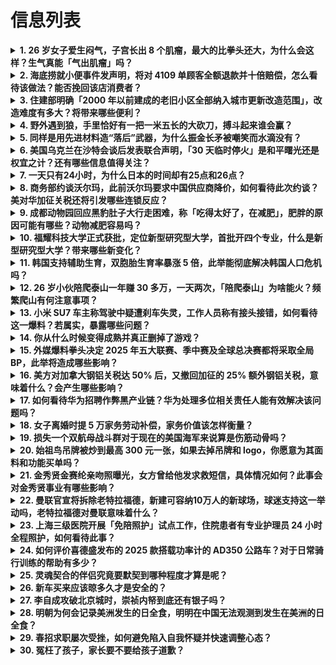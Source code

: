 # 信息列表

<details>
<summary><b>1. 26 岁女子爱生闷气，子宫长出 8 个肌瘤，最大的比拳头还大，为什么会这样？生气真能「气出肌瘤」吗？</b></summary>

- **地址**: [传送门](https://www.zhihu.com/question/14671461774)
- **热度**: 1783 万热度
- **摘抄**: 郑州26岁的王女士，平时工作压力就大，每每跟老公倾诉时，还总被说是一些小事。一周...

<img src="https://picx.zhimg.com/80/v2-bba557dff7e8f0457690097d76703c0a_1440w.webp?source=1def8aca" alt="略缩图" width="200" />
</details>

<details>
<summary><b>2. 海底捞就小便事件发声明，将对 4109 单顾客全额退款并十倍赔偿，怎么看待该做法？能否挽回该店消费者？</b></summary>

- **地址**: [传送门](https://www.zhihu.com/question/14756179613)
- **热度**: 940 万热度
- **摘抄**: 2025年2月24日凌晨，两男子在海底捞上海外滩店包间用餐后在火锅锅底中小便。非...

<img src="https://picx.zhimg.com/80/v2-2f06f7540a85b9e375e8aec840727855_1440w.jpg" alt="略缩图" width="200" />
</details>

<details>
<summary><b>3. 住建部明确「2000 年以前建成的老旧小区全部纳入城市更新改造范围」，改造难度有多大？将带来哪些便利？</b></summary>

- **地址**: [传送门](https://www.zhihu.com/question/14549472471)
- **热度**: 685 万热度
- **摘抄**: 3月9日，住房和城乡建设部部长倪虹在十四届全国人大三次会议民生主题记者会上表示，...

<img src="https://picx.zhimg.com/80/v2-9dc5b0a52f9ebeeb18ce0199f54a32f5_1440w.webp?source=1def8aca" alt="略缩图" width="200" />
</details>

<details>
<summary><b>4. 野外遇到狼，手里恰好有一把一米五长的大砍刀，搏斗起来谁会赢？</b></summary>

- **地址**: [传送门](https://www.zhihu.com/question/635949471)
- **热度**: 430 万热度
- **摘抄**: 

<img src="https://pic1.zhimg.com/80/v2-b2b16f0e2db0b57854eb746cd9355a80_720w.webp?source=1def8aca" alt="略缩图" width="200" />
</details>

<details>
<summary><b>5. 同样是用先进材料造“落后”武器，为什么振金长矛被嘲笑而水滴没有？</b></summary>

- **地址**: [传送门](https://www.zhihu.com/question/14327534705)
- **热度**: 326 万热度
- **摘抄**: 

<img src="https://pic1.zhimg.com/80/v2-76145f9dedf4f01841d991d84978bb40_1440w.png" alt="略缩图" width="200" />
</details>

<details>
<summary><b>6. 美国乌克兰在沙特会谈后发表联合声明，「30 天临时停火」是和平曙光还是权宜之计？还有哪些信息值得关注？</b></summary>

- **地址**: [传送门](https://www.zhihu.com/question/14725904916)
- **热度**: 317 万热度
- **摘抄**: 当地时间3月11日晚，美国和乌克兰高级别代表团在沙特吉达的会谈结束，随后美乌发表...

<img src="https://pic1.zhimg.com/80/v2-3b7ea32945a6a611cf13dcbe25ebd494_1440w.webp?source=1def8aca" alt="略缩图" width="200" />
</details>

<details>
<summary><b>7. 一天只有24小时，为什么日本的时间却有25点和26点？</b></summary>

- **地址**: [传送门](https://www.zhihu.com/question/14325075864)
- **热度**: 308 万热度
- **摘抄**: [图片]

<img src="https://picx.zhimg.com/80/v2-321837f34d804ad7ebb1e90d984f6ab3_1440w.png" alt="略缩图" width="200" />
</details>

<details>
<summary><b>8. 商务部约谈沃尔玛，此前沃尔玛要求中国供应商降价，如何看待此次约谈？美对华加征关税还将引发哪些连锁反应？</b></summary>

- **地址**: [传送门](https://www.zhihu.com/question/14752619346)
- **热度**: 298 万热度
- **摘抄**: 知情人士向谭主透露，3月11日，商务部等有关部门约谈沃尔玛。沃尔玛被约谈的原因，...

<img src="https://pic1.zhimg.com/50/v2-2bac75258d31b6a0bd9082fa34be6eb6_b.jpg" alt="略缩图" width="200" />
</details>

<details>
<summary><b>9. 成都动物园回应黑豹肚子大行走困难，称「吃得太好了，在减肥」，肥胖的原因可能有哪些？动物减肥容易吗？</b></summary>

- **地址**: [传送门](https://www.zhihu.com/question/14591039900)
- **热度**: 292 万热度
- **摘抄**: 近日，网络上出现了一则关于成都动物园内黑豹体型偏胖的讨论，有网友发文表示担忧，称...

<img src="https://pica.zhimg.com/80/v2-0296d14ec19df3fe65ce015d5a11f489_1440w.webp?source=1def8aca" alt="略缩图" width="200" />
</details>

<details>
<summary><b>10. 福耀科技大学正式获批，定位新型研究型大学，首批开四个专业，什么是新型研究型大学？带来哪些新变化？</b></summary>

- **地址**: [传送门](https://www.zhihu.com/question/14682230585)
- **热度**: 231 万热度
- **摘抄**: 3月11日，福建省人民政府办公厅发布关于设置福建福耀科技大学的通知，通知要求福建...

<img src="https://picx.zhimg.com/80/v2-83825d3e629ed8a9df832097d6421593_1440w.webp?source=1def8aca" alt="略缩图" width="200" />
</details>

<details>
<summary><b>11. 韩国支持辅助生育，双胞胎生育率暴涨 5 倍，此举能彻底解决韩国人口危机吗？</b></summary>

- **地址**: [传送门](https://www.zhihu.com/question/14141902233)
- **热度**: 207 万热度
- **摘抄**: 统计显示，韩国双胞胎变多了：1990年，双胞胎等多胎比率仅为1%左右；2021年...

<img src="https://pic1.zhimg.com/80/v2-43d4a5c8fb89b502270e55a4c977eb97_1440w.webp?source=1def8aca" alt="略缩图" width="200" />
</details>

<details>
<summary><b>12. 26 岁小伙陪爬泰山一年赚 30 多万，一天两次，「陪爬泰山」为啥能火？频繁爬山有何注意事项？</b></summary>

- **地址**: [传送门](https://www.zhihu.com/question/14642127666)
- **热度**: 199 万热度
- **摘抄**: 近年来，“陪爬泰山”已经成了一个热门工作，许多体力充沛的爬山爱好者都相继从事或兼...

<img src="https://pic1.zhimg.com/80/v2-e0b9c21b3e2d18a4d32cfeabe735a1e3_1440w.png" alt="略缩图" width="200" />
</details>

<details>
<summary><b>13. 小米 SU7 车主称驾驶中疑遭刹车失灵，工作人员称有接头接错，如何看待这一爆料？若属实，暴露哪些问题？</b></summary>

- **地址**: [传送门](https://www.zhihu.com/question/14743275049)
- **热度**: 195 万热度
- **摘抄**: 3月10日，一位小米SU7车主在社交平台发帖称，在昨日驾驶途中，车辆突然遭遇刹车...

<img src="https://picx.zhimg.com/80/v2-40a45c2c5b89460fd23456894506f8d8_1440w.webp?source=1def8aca" alt="略缩图" width="200" />
</details>

<details>
<summary><b>14. 你从什么时候变得成熟并真正删掉了游戏？</b></summary>

- **地址**: [传送门](https://www.zhihu.com/question/14623532912)
- **热度**: 193 万热度
- **摘抄**: 删的时候真的很难，更吸毒了一样，删了下下了删，来来回回五六次 。但是删了的感觉真...

<img src="https://pica.zhimg.com/80/v2-c1e5c4efb30d0a33bcc8a0f0b924b86b_1440w.webp?source=1def8aca" alt="略缩图" width="200" />
</details>

<details>
<summary><b>15. 外媒爆料拳头决定 2025 年五大联赛、季中赛及全球总决赛都将采取全局 BP，此举将造成哪些影响？</b></summary>

- **地址**: [传送门](https://www.zhihu.com/question/14742019381)
- **热度**: 105 万热度
- **摘抄**: 据外媒Sheep Esports报道，拳头官方已经决定，今年剩余所有比赛全部都采...

<img src="https://pica.zhimg.com/50/v2-4dec6b123e828e667f3265e29be71f62_b.jpg" alt="略缩图" width="200" />
</details>

<details>
<summary><b>16. 美方对加拿大钢铝关税达 50% 后，又撤回加征的 25% 额外钢铝关税，意味着什么？会产生哪些影响？</b></summary>

- **地址**: [传送门](https://www.zhihu.com/question/14711155356)
- **热度**: 104 万热度
- **摘抄**: 美国白宫11日在一份声明中说，美方计划对加拿大进口的钢铝产品加征的25%额外关税...

<img src="https://picx.zhimg.com/80/v2-0123ab52af7177e1d5b31e8a95ebb296_1440w.webp?source=1def8aca" alt="略缩图" width="200" />
</details>

<details>
<summary><b>17. 如何看待华为招聘作弊黑产业链？华为处理多位相关责任人能有效解决该问题吗？</b></summary>

- **地址**: [传送门](https://www.zhihu.com/question/14693890972)
- **热度**: 104 万热度
- **摘抄**: 近期，网传消息显示华为于近日内部整顿“招聘作弊”行为，多名员工因此受罚。有华为内...

<img src="https://picx.zhimg.com/80/v2-6471236ae60f1bf02f8742517b5dffb2_1440w.png" alt="略缩图" width="200" />
</details>

<details>
<summary><b>18. 女子离婚时提 5 万家务劳动补偿，家务价值该怎样衡量？</b></summary>

- **地址**: [传送门](https://www.zhihu.com/question/14714137315)
- **热度**: 104 万热度
- **摘抄**: 近日，河南郑州。中原区人民法院接到一起诉讼，女方提起离婚诉讼，要求与男方解除婚姻...

<img src="https://pic1.zhimg.com/v2-983673a7c48dc4c93eec4897576b1dd4_1440w.jpg" alt="略缩图" width="200" />
</details>

<details>
<summary><b>19. 损失一个双航母战斗群对于现在的美国海军来说算是伤筋动骨吗？</b></summary>

- **地址**: [传送门](https://www.zhihu.com/question/14578165167)
- **热度**: 102 万热度
- **摘抄**: 

<img src="https://pic1.zhimg.com/80/v2-955bd007f0ec52de1cc5693fce1f2b68_1440w.png" alt="略缩图" width="200" />
</details>

<details>
<summary><b>20. 始祖鸟吊牌被炒到最高 300 元一张，如果去掉吊牌和 logo，你愿意为其面料和功能买单吗？</b></summary>

- **地址**: [传送门](https://www.zhihu.com/question/14667006770)
- **热度**: 102 万热度
- **摘抄**: 有网友在二手平台上发现，一张始祖鸟的吊牌最高竟然被炒到300元。记者发现普通产品...

<img src="https://picx.zhimg.com/80/v2-86cb4eadfab5149d003bde5f0156d840_1440w.png" alt="略缩图" width="200" />
</details>

<details>
<summary><b>21. 金秀贤金赛纶亲吻照曝光，女方曾给他发求救短信，具体情况如何？此事会对金秀贤事业有哪些影响？</b></summary>

- **地址**: [传送门](https://www.zhihu.com/question/14697146690)
- **热度**: 101 万热度
- **摘抄**: 韩媒曝金秀贤向金赛纶索要7亿借款逼死对方的话题持续攀升，而27岁的金秀贤与15岁...

<img src="https://pic2.zhimg.com/v2-73fc3a39ebf38128cdb6bcabcd67c8e9_1440w.jpg" alt="略缩图" width="200" />
</details>

<details>
<summary><b>22. 曼联官宣将拆除老特拉福德，新建可容纳10万人的新球场，球迷支持这一举动吗，老特拉福德对曼联意味着什么？</b></summary>

- **地址**: [传送门](https://www.zhihu.com/question/14694992543)
- **热度**: 100 万热度
- **摘抄**: 预计耗资20亿镑！曼联官方：将新建一座可容纳10万人的球场-直播吧 曼联官方消息...

<img src="https://picx.zhimg.com/80/v2-f747a245653b355817fd275761a6ffd9_1440w.webp?source=1def8aca" alt="略缩图" width="200" />
</details>

<details>
<summary><b>23. 上海三级医院开展「免陪照护」试点工作，住院患者有专业护理员 24 小时全程照护，如何看待此事？</b></summary>

- **地址**: [传送门](https://www.zhihu.com/question/14298400521)
- **热度**: 95 万热度
- **摘抄**: 上观新闻消息，上海市卫生健康委近日传出消息：为积极应对人口老龄化，更好满足人民群...

<img src="https://pic1.zhimg.com/v2-32dda31792cd7cdca83678a7722921f0_1440w.jpg" alt="略缩图" width="200" />
</details>

<details>
<summary><b>24. 如何评价喜德盛发布的 2025 款搭载功率计的 AD350 公路车？对于日常骑行训练的帮助有多少？</b></summary>

- **地址**: [传送门](https://www.zhihu.com/question/14429948912)
- **热度**: 90 万热度
- **摘抄**: 2025款ad350发布了，4000不到配备了功率计，功率计对于新手日常骑行的我...

<img src="https://picx.zhimg.com/80/v2-8173ce8630523b44fe085438d7ffc60f_1440w.webp?source=1def8aca" alt="略缩图" width="200" />
</details>

<details>
<summary><b>25. 灵魂契合的伴侣究竟要默契到哪种程度才算是呢？</b></summary>

- **地址**: [传送门](https://www.zhihu.com/question/26846419)
- **热度**: 76 万热度
- **摘抄**: 有一些人，是将就在一起，觉得有个人陪伴也不错，或者年纪大了家人催了不想孤独寂寞了...

<img src="https://pic1.zhimg.com/80/v2-06b65e8db1e8c1199deec924bbf20a04_1440w.webp?source=1def8aca" alt="略缩图" width="200" />
</details>

<details>
<summary><b>26. 新车买来应该晾多久才是安全的？</b></summary>

- **地址**: [传送门](https://www.zhihu.com/question/387776304)
- **热度**: 74 万热度
- **摘抄**: 最近买了一辆新车(沃尔沃亚太的)，但第一天开回来后，用甲醛检测仪检测出来甲醛和T...

<img src="https://pic2.zhimg.com/50/v2-b4895d738488f08ce312d0936c528027_b.jpg" alt="略缩图" width="200" />
</details>

<details>
<summary><b>27. 李自成攻破北京城时，崇祯内帑到底还有银子吗？</b></summary>

- **地址**: [传送门](https://www.zhihu.com/question/23348969)
- **热度**: 69 万热度
- **摘抄**: 我看罗辑思维 ，说崇祯内帑有好多钱，可是在很多资料看说早就没了，而且空的耗子都在...

<img src="./img/1.jpg" alt="略缩图" width="200" />
</details>

<details>
<summary><b>28. 明朝为何会记录美洲发生的日全食，明明在中国无法观测到发生在美洲的日全食？</b></summary>

- **地址**: [传送门](https://www.zhihu.com/question/6410676681)
- **热度**: 68 万热度
- **摘抄**: 《国榷》《罪惟录》等古籍都记录了明朝时期发生在美洲的日全食事件。

<img src="https://pic1.zhimg.com/80/v2-4c0b2018ca3c97ca6a56dce7943eb97f_1440w.webp?source=1def8aca" alt="略缩图" width="200" />
</details>

<details>
<summary><b>29. 春招求职屡次受挫，如何避免陷入自我怀疑并快速调整心态？</b></summary>

- **地址**: [传送门](https://www.zhihu.com/question/14585045459)
- **热度**: 65 万热度
- **摘抄**: 春招已经开始一段时间，有网友反应连续被拒后焦虑失眠，甚至不敢继续投简历，如何快速...

<img src="https://pica.zhimg.com/50/v2-26de014b74e9df9a59715104fc4b841a_b.jpg" alt="略缩图" width="200" />
</details>

<details>
<summary><b>30. 冤枉了孩子，家长要不要给孩子道歉？</b></summary>

- **地址**: [传送门](https://www.zhihu.com/question/14489164342)
- **热度**: 64 万热度
- **摘抄**: 没道歉的时候，孩子只是在自己房间小声掉眼泪，道完歉反而哭的更厉害了！为什么？

<img src="https://pic1.zhimg.com/50/v2-ef4feee5a38c24a9becb98c7dbb1be22_b.jpg" alt="略缩图" width="200" />
</details>

